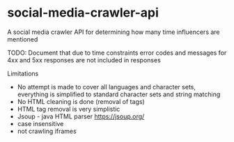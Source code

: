 # social-media-crawler-api
A social media crawler API for determining how many time influencers are mentioned

TODO: 
Document that due to time constraints error codes and messages for 4xx and 5xx responses are not included in responses

Limitations
- No attempt is made to cover all languages and character sets, everything is simplified to standard character sets and string matching
- No HTML cleaning is done (removal of tags)
- HTML tag removal is very simplistic
- Jsoup - java HTML parser https://jsoup.org/
- case insensitive
- not crawling iframes